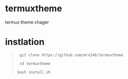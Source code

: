 # termuxtheme
termux theme chager
# instlation
> ` git clone https://github.com/mrx248/termuxtheme`
> 
> ` cd termuxtheme`
> 
>  `bash install.sh`

